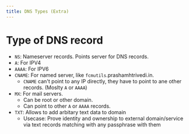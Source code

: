 ```yaml
---
title: DNS Types (Extra)
---
```


# Type of DNS record

- `NS`: Nameserver records. Points server for DNS records.
- `A`: For IPV4
- `AAAA`: For IPV6
- `CNAME`: For named server, like `fcmutils`.prashamhtrivedi.in.
    - `CNAME` can't point to any IP directly, they have to point to ane other records. (Moslty `A` or `AAAA`)
- `MX`: For mail servers. 
    - Can be root or other domain.
    - Can point to other `A` or `AAAA` records.
- `TXT`: Allows to add arbitary text data to domain
    - Usecase: Prove identity and ownership to external domain/service via text records matching with any passphrase with them
